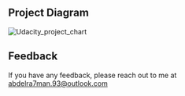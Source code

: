 ## Project Diagram
![Udacity_project_chart](https://user-images.githubusercontent.com/98606853/226223507-39c18f1d-c3c7-4562-a512-3c055d22a0b5.png)

## Feedback
If you have any feedback, please reach out to me at abdelra7man.93@outlook.com
